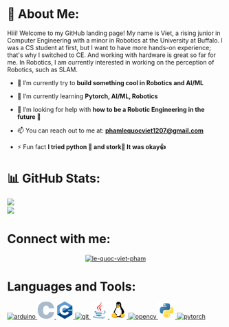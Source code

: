<h1> 👋 About Me:</h1>
Hiii! Welcome to my GitHub landing page!
My name is Viet, a rising junior in Computer Engineering with a minor in Robotics at the University at Buffalo.
I was a CS student at first, but I want to have more hands-on experience; that's why I switched to CE. And working with hardware is great so far for me.
In Robotics, I am currently interested in working on the perception of Robotics, such as SLAM.

- 🔭 I’m currently try to **build something cool in Robotics and AI/ML**

- 🌱 I’m currently learning **Pytorch, AI/ML, Robotics**

- 🤝 I’m looking for help with **how to be a Robotic Engineering in the future 🤖**

- 📫 You can reach out to me at: **phamlequocviet1207@gmail.com**

- ⚡ Fun fact **I tried python 🐍 and stork🪿 It was okay👍**


# 📊 GitHub Stats:
![](https://nirzak-streak-stats.vercel.app/?user=quocviet1207&theme=default_repocard&hide_border=false)<br/>
![](https://github-readme-stats.vercel.app/api/top-langs/?username=quocviet1207&theme=default_repocard&hide_border=false&include_all_commits=true&count_private=false&layout=compact)

<!-- Proudly created with GPRM ( https://gprm.itsvg.in ) -->

<h1>Connect with me:</h1>
<p align="center">
<a href="https://linkedin.com/in/le-quoc-viet-pham" target="blank"><img align="center" src="https://raw.githubusercontent.com/rahuldkjain/github-profile-readme-generator/master/src/images/icons/Social/linked-in-alt.svg" alt="le-quoc-viet-pham" height="30" width="40" /></a>
</p>

<h1>Languages and Tools:</h1>
<p center="center"> <a href="https://www.arduino.cc/" target="_blank" rel="noreferrer"> <img src="https://cdn.worldvectorlogo.com/logos/arduino-1.svg" alt="arduino" width="40" height="40"/> </a> <a href="https://www.cprogramming.com/" target="_blank" rel="noreferrer"> <img src="https://raw.githubusercontent.com/devicons/devicon/master/icons/c/c-original.svg" alt="c" width="40" height="40"/> </a> <a href="https://www.w3schools.com/cpp/" target="_blank" rel="noreferrer"> <img src="https://raw.githubusercontent.com/devicons/devicon/master/icons/cplusplus/cplusplus-original.svg" alt="cplusplus" width="40" height="40"/> </a> <a href="https://git-scm.com/" target="_blank" rel="noreferrer"> <img src="https://www.vectorlogo.zone/logos/git-scm/git-scm-icon.svg" alt="git" width="40" height="40"/> </a> <a href="https://www.java.com" target="_blank" rel="noreferrer"> <img src="https://raw.githubusercontent.com/devicons/devicon/master/icons/java/java-original.svg" alt="java" width="40" height="40"/> </a> <a href="https://www.linux.org/" target="_blank" rel="noreferrer"> <img src="https://raw.githubusercontent.com/devicons/devicon/master/icons/linux/linux-original.svg" alt="linux" width="40" height="40"/> </a> <a href="https://opencv.org/" target="_blank" rel="noreferrer"> <img src="https://www.vectorlogo.zone/logos/opencv/opencv-icon.svg" alt="opencv" width="40" height="40"/> </a> <a href="https://www.python.org" target="_blank" rel="noreferrer"> <img src="https://raw.githubusercontent.com/devicons/devicon/master/icons/python/python-original.svg" alt="python" width="40" height="40"/> </a> <a href="https://pytorch.org/" target="_blank" rel="noreferrer"> <img src="https://www.vectorlogo.zone/logos/pytorch/pytorch-icon.svg" alt="pytorch" width="40" height="40"/> </a> </p>

